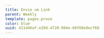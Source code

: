 ```yaml
---
title: Envie um Link
parent: Weekly
template: pages.prose
color: blue
uuid: 411d46af-e20d-4720-984e-66f68e9ecf68
---
```

